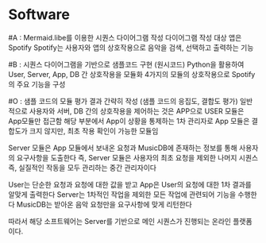 # Software

#A : Mermaid.libe를 이용한 시퀀스 다이어그램 작성
다이어그램 작성 대상 앱은 Spotify
Spotify는 사용자와 앱의 상호작용으로 음악을 검색, 선택하고 출력하는 기능

#B : 시퀀스 다이어그램을 기반으로 샘플코드 구현 (원시코드)
Python을 활용하여 User, Server, App, DB 간 상호작용을 모듈화
4가지의 모듈의 상호작용으로 Spotify의 주요 기능을 구성

#O : 샘플 코드의 모듈 평가 결과 간략히 작성 (샘플 코드의 응집도, 결합도 평가)
일반적으로 사용자와 서버, DB 간의 상호작용을 제어하는 것은 APP으로 USER 모듈은 App모듈만 접근함
해당 부분에서 App이 상황을 통제하는 1차 관리자로 App 모듈은 결합도가 크지 않지만, 최초 작용 확인이 가능한 모듈임

Server 모듈은 App 모듈에서 보내온 요청과 MusicDB에 존재하는 정보를 통해 사용자의 요구사항을 도출한다
즉, Server 모듈은 사용자의 최초 요청을 제외한 나머지 시퀀스 즉, 실질적인 작동을 모두 관리하는 중간 관리자이다

User는 단순한 요청과 요청에 대한 값을 받고
App은 User의 요청에 대한 1차 결과를 알맞게 출력한다
Server는 1차적인 작업을 제외한 모든 작업에 관련되어 기능을 수행한다
MusicDB는 받아온 음악 요청만을 요구사항에 맞게 리턴한다

따라서 해당 소프트웨어는 Server를 기반으로 메인 시퀀스가 진행되는
온라인 플랫폼이다.
